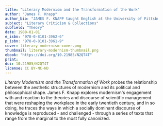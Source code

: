 ```yaml
---
title: "Literary Modernism and the Transformation of the Work"
author: "James F. Knapp"
author_bio: "JAMES F. KNAPP taught English at the University of Pittsburgh from 1966 to 2017. He areas of specialization were literary and cultural history, Anglo-Irish literature, and Modernism in literature and the visual arts."
subject: "Literary Criticism & Collections"
subfield: "Theory"
date: 1988-01-01
e_isbn: "978-0-8101-3962-6"
p_isbn: "978-0-8101-3961-9"
cover: literary-modernism-cover.png
thumbnail: literary-modernism-thumbnail.png
ebook: "https://doi.org/10.21985/N2QT4T"
print:
doi: 10.21985/N2QT4T
license: CC BY-NC-ND
---
```

_Literary Modernism and the Transformation of Work_ probes the relationship between the aesthetic structures of modernism and its political and philosophical shape. James F. Knapp explores modernism's engagement with and reaction to the theories and discourse of scientific management that were reshaping the workplace in the early twentieth century, and in so doing, he traces the ways in which a socially dominant discourse of knowledge is reproduced - and challenged - through a series of texts that range from the marginal to the most fully canonized.
